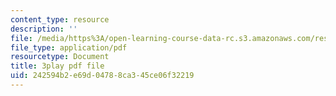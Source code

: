 ```yaml
---
content_type: resource
description: ''
file: /media/https%3A/open-learning-course-data-rc.s3.amazonaws.com/res-3-003-learn-to-build-your-own-videogame-with-the-unity-game-engine-and-microsoft-kinect-january-iap-2017/242594b2e69d04788ca345ce06f32219_ZLbt_1bI_NA.pdf
file_type: application/pdf
resourcetype: Document
title: 3play pdf file
uid: 242594b2-e69d-0478-8ca3-45ce06f32219
---
```

